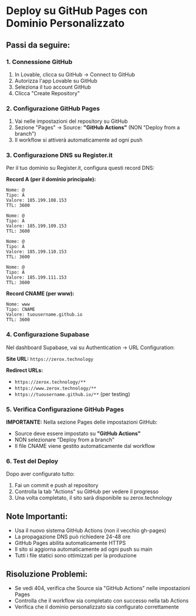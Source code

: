
# Deploy su GitHub Pages con Dominio Personalizzato

## Passi da seguire:

### 1. Connessione GitHub
1. In Lovable, clicca su GitHub → Connect to GitHub
2. Autorizza l'app Lovable su GitHub
3. Seleziona il tuo account GitHub
4. Clicca "Create Repository"

### 2. Configurazione GitHub Pages
1. Vai nelle impostazioni del repository su GitHub
2. Sezione "Pages" → Source: **"GitHub Actions"** (NON "Deploy from a branch")
3. Il workflow si attiverà automaticamente ad ogni push

### 3. Configurazione DNS su Register.it
Per il tuo dominio su Register.it, configura questi record DNS:

**Record A (per il dominio principale):**
```
Nome: @
Tipo: A
Valore: 185.199.108.153
TTL: 3600

Nome: @
Tipo: A  
Valore: 185.199.109.153
TTL: 3600

Nome: @
Tipo: A
Valore: 185.199.110.153
TTL: 3600

Nome: @
Tipo: A
Valore: 185.199.111.153
TTL: 3600
```

**Record CNAME (per www):**
```
Nome: www
Tipo: CNAME
Valore: tuousername.github.io
TTL: 3600
```

### 4. Configurazione Supabase
Nel dashboard Supabase, vai su Authentication → URL Configuration:

**Site URL:** `https://zerox.technology`

**Redirect URLs:**
- `https://zerox.technology/**`
- `https://www.zerox.technology/**`
- `https://tuousername.github.io/**` (per testing)

### 5. Verifica Configurazione GitHub Pages
**IMPORTANTE:** Nella sezione Pages delle impostazioni GitHub:
- Source deve essere impostato su **"GitHub Actions"**
- NON selezionare "Deploy from a branch"
- Il file CNAME viene gestito automaticamente dal workflow

### 6. Test del Deploy
Dopo aver configurato tutto:
1. Fai un commit e push al repository
2. Controlla la tab "Actions" su GitHub per vedere il progresso
3. Una volta completato, il sito sarà disponibile su zerox.technology

## Note Importanti:
- Usa il nuovo sistema GitHub Actions (non il vecchio gh-pages)
- La propagazione DNS può richiedere 24-48 ore
- GitHub Pages abilita automaticamente HTTPS
- Il sito si aggiorna automaticamente ad ogni push su main
- Tutti i file statici sono ottimizzati per la produzione

## Risoluzione Problemi:
- Se vedi 404, verifica che Source sia "GitHub Actions" nelle impostazioni Pages
- Controlla che il workflow sia completato con successo nella tab Actions
- Verifica che il dominio personalizzato sia configurato correttamente
